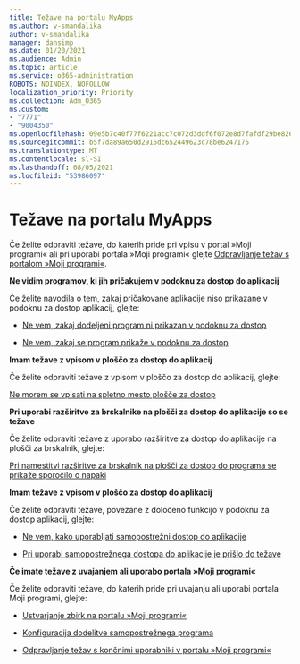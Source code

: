 ```yaml
---
title: Težave na portalu MyApps
ms.author: v-smandalika
author: v-smandalika
manager: dansimp
ms.date: 01/20/2021
ms.audience: Admin
ms.topic: article
ms.service: o365-administration
ROBOTS: NOINDEX, NOFOLLOW
localization_priority: Priority
ms.collection: Adm_O365
ms.custom:
- "7771"
- "9004350"
ms.openlocfilehash: 09e5b7c40f77f6221acc7c072d3ddf6f072e8d7fafdf29be8262dfeed051dddd
ms.sourcegitcommit: b5f7da89a650d2915dc652449623c78be6247175
ms.translationtype: MT
ms.contentlocale: sl-SI
ms.lasthandoff: 08/05/2021
ms.locfileid: "53986097"
---
```

# <a name="myapps-portal-issues"></a>Težave na portalu MyApps

Če želite odpraviti težave, do katerih pride pri vpisu v portal »Moji programi« ali pri uporabi portala »Moji programi« glejte [Odpravljanje težav s portalom »Moji programi«](https://docs.microsoft.com/azure/active-directory/user-help/my-apps-portal-end-user-troubleshoot).

**Ne vidim programov, ki jih pričakujem v podoknu za dostop do aplikacij**

Če želite navodila o tem, zakaj pričakovane aplikacije niso prikazane v podoknu za dostop aplikacij, glejte:

- [Ne vem, zakaj dodeljeni program ni prikazan v podoknu za dostop](https://docs.microsoft.com/azure/active-directory/manage-apps/application-sign-in-other-problem-access-panel)
     
- [Ne vem, zakaj se program prikaže v podoknu za dostop](https://docs.microsoft.com/azure/active-directory/manage-apps/application-sign-in-other-problem-access-panel)

**Imam težave z vpisom v ploščo za dostop do aplikacij**

Če želite odpraviti težave z vpisom v ploščo za dostop do aplikacij, glejte:

[Ne morem se vpisati na spletno mesto plošče za dostop](https://docs.microsoft.com/azure/active-directory/manage-apps/application-sign-in-other-problem-access-panel)

**Pri uporabi razširitve za brskalnike na plošči za dostop do aplikacije so se težave**

Če želite odpraviti težave z uporabo razširitve za dostop do aplikacije na plošči za brskalnik, glejte:

[Pri namestitvi razširitve za brskalnik na plošči za dostop do programa se prikaže sporočilo o napaki](https://docs.microsoft.com/azure/active-directory/application-access-panel-extension-problem-installing/)

**Imam težave z vpisom v ploščo za dostop do aplikacij**

Če želite odpraviti težave, povezane z določeno funkcijo v podoknu za dostop aplikacij, glejte:

- [Ne vem, kako uporabljati samopostrežni dostop do aplikacije](https://docs.microsoft.com/azure/active-directory/manage-apps/access-panel-manage-self-service-access) 

- [Pri uporabi samopostrežnega dostopa do aplikacije je prišlo do težave](https://docs.microsoft.com/azure/active-directory/manage-apps/access-panel-manage-self-service-access)
    
**Če imate težave z uvajanjem ali uporabo portala »Moji programi«**

Če želite odpraviti težave, do katerih pride pri uvajanju ali uporabi portala Moji programi, glejte:

- [Ustvarjanje zbirk na portalu »Moji programi«](https://docs.microsoft.com/azure/active-directory/manage-apps/access-panel-collections) 
    
- [Konfiguracija dodelitve samopostrežnega programa](https://docs.microsoft.com/azure/active-directory/manage-apps/manage-self-service-access)
     
- [Odpravljanje težav s končnimi uporabniki v portalu »Moji programi«](https://docs.microsoft.com/azure/active-directory/user-help/my-apps-portal-end-user-troubleshoot)



